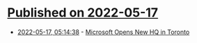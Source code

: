 # [Published on 2022-05-17](index.md)

* [2022-05-17, 05:14:38](https://news.ycombinator.com/item?id=31406295) - [Microsoft Opens New HQ in Toronto](https://techbomb.ca/canadian-business/microsoft-opens-new-hq-in-toronto/)
